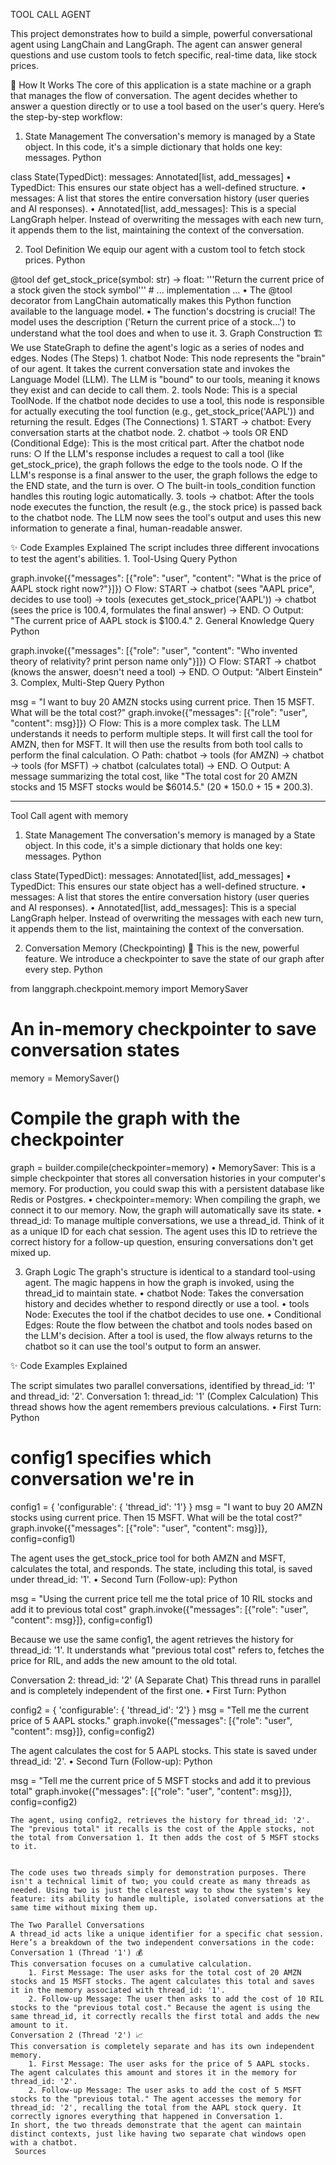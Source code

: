 TOOL CALL AGENT 

This project demonstrates how to build a simple, powerful conversational agent using LangChain and LangGraph. The agent can answer general questions and use custom tools to fetch specific, real-time data, like stock prices.

🚀 How It Works
The core of this application is a state machine or a graph that manages the flow of conversation. The agent decides whether to answer a question directly or to use a tool based on the user's query.
Here’s the step-by-step workflow:
1. State Management
The conversation's memory is managed by a State object. In this code, it's a simple dictionary that holds one key: messages.
Python

class State(TypedDict):
    messages: Annotated[list, add_messages]
	• TypedDict: This ensures our state object has a well-defined structure.
	• messages: A list that stores the entire conversation history (user queries and AI responses).
	• Annotated[list, add_messages]: This is a special LangGraph helper. Instead of overwriting the messages with each new turn, it appends them to the list, maintaining the context of the conversation.
	
2. Tool Definition
We equip our agent with a custom tool to fetch stock prices.
Python

@tool
def get_stock_price(symbol: str) -> float:
    '''Return the current price of a stock given the stock symbol'''
    # ... implementation ...
	• The @tool decorator from LangChain automatically makes this Python function available to the language model.
	• The function's docstring is crucial! The model uses the description ('Return the current price of a stock...') to understand what the tool does and when to use it.
3. Graph Construction 🏗️
We use StateGraph to define the agent's logic as a series of nodes and edges.
Nodes (The Steps)
	1. chatbot Node: This node represents the "brain" of our agent. It takes the current conversation state and invokes the Language Model (LLM). The LLM is "bound" to our tools, meaning it knows they exist and can decide to call them.
	2. tools Node: This is a special ToolNode. If the chatbot node decides to use a tool, this node is responsible for actually executing the tool function (e.g., get_stock_price('AAPL')) and returning the result.
Edges (The Connections)
	1. START → chatbot: Every conversation starts at the chatbot node.
	2. chatbot → tools OR END (Conditional Edge): This is the most critical part. After the chatbot node runs:
		○ If the LLM's response includes a request to call a tool (like get_stock_price), the graph follows the edge to the tools node.
		○ If the LLM's response is a final answer to the user, the graph follows the edge to the END state, and the turn is over.
		○ The built-in tools_condition function handles this routing logic automatically.
	3. tools → chatbot: After the tools node executes the function, the result (e.g., the stock price) is passed back to the chatbot node. The LLM now sees the tool's output and uses this new information to generate a final, human-readable answer.



✨ Code Examples Explained
The script includes three different invocations to test the agent's abilities.
	1. Tool-Using Query
Python

graph.invoke({"messages": [{"role": "user", "content": "What is the price of AAPL stock right now?"}]})
		○ Flow: START → chatbot (sees "AAPL price", decides to use tool) → tools (executes get_stock_price('AAPL')) → chatbot (sees the price is 100.4, formulates the final answer) → END.
		○ Output: "The current price of AAPL stock is $100.4."
	2. General Knowledge Query
Python

graph.invoke({"messages": [{"role": "user", "content": "Who invented theory of relativity? print person name only"}]})
		○ Flow: START → chatbot (knows the answer, doesn't need a tool) → END.
		○ Output: "Albert Einstein"
	3. Complex, Multi-Step Query
Python

msg = "I want to buy 20 AMZN stocks using current price. Then 15 MSFT. What will be the total cost?"
graph.invoke({"messages": [{"role": "user", "content": msg}]})
		○ Flow: This is a more complex task. The LLM understands it needs to perform multiple steps. It will first call the tool for AMZN, then for MSFT. It will then use the results from both tool calls to perform the final calculation.
		○ Path: chatbot → tools (for AMZN) → chatbot → tools (for MSFT) → chatbot (calculates total) → END.
		○ Output: A message summarizing the total cost, like "The total cost for 20 AMZN stocks and 15 MSFT stocks would be $6014.5." (20 * 150.0 + 15 * 200.3).



---------------------------------------------------------------------------------------------------------------------------------------------------------------------------

Tool Call agent with memory 


1. State Management
The conversation's memory is managed by a State object. In this code, it's a simple dictionary that holds one key: messages.
Python

class State(TypedDict):
    messages: Annotated[list, add_messages]
	• TypedDict: This ensures our state object has a well-defined structure.
	• messages: A list that stores the entire conversation history (user queries and AI responses).
	• Annotated[list, add_messages]: This is a special LangGraph helper. Instead of overwriting the messages with each new turn, it appends them to the list, maintaining the context of the conversation.


2. Conversation Memory (Checkpointing) 🧠
This is the new, powerful feature. We introduce a checkpointer to save the state of our graph after every step.
Python

from langgraph.checkpoint.memory import MemorySaver
# An in-memory checkpointer to save conversation states
memory = MemorySaver()
# Compile the graph with the checkpointer
graph = builder.compile(checkpointer=memory)
	• MemorySaver: This is a simple checkpointer that stores all conversation histories in your computer's memory. For production, you could swap this with a persistent database like Redis or Postgres.
	• checkpointer=memory: When compiling the graph, we connect it to our memory. Now, the graph will automatically save its state.
	• thread_id: To manage multiple conversations, we use a thread_id. Think of it as a unique ID for each chat session. The agent uses this ID to retrieve the correct history for a follow-up question, ensuring conversations don't get mixed up.

3. Graph Logic
The graph's structure is identical to a standard tool-using agent. The magic happens in how the graph is invoked, using the thread_id to maintain state.
	• chatbot Node: Takes the conversation history and decides whether to respond directly or use a tool.
	• tools Node: Executes the tool if the chatbot decides to use one.
	• Conditional Edges: Route the flow between the chatbot and tools nodes based on the LLM's decision. After a tool is used, the flow always returns to the chatbot so it can use the tool's output to form an answer.
	

✨ Code Examples Explained

The script simulates two parallel conversations, identified by thread_id: '1' and thread_id: '2'.
Conversation 1: thread_id: '1' (Complex Calculation)
This thread shows how the agent remembers previous calculations.
	• First Turn:
Python

# config1 specifies which conversation we're in
config1 = { 'configurable': { 'thread_id': '1'} }
msg = "I want to buy 20 AMZN stocks using current price. Then 15 MSFT. What will be the total cost?"
graph.invoke({"messages": [{"role": "user", "content": msg}]}, config=config1)

The agent uses the get_stock_price tool for both AMZN and MSFT, calculates the total, and responds. The state, including this total, is saved under thread_id: '1'.
	• Second Turn (Follow-up):
Python

msg = "Using the current price tell me the total price of 10 RIL stocks and add it to previous total cost"
graph.invoke({"messages": [{"role": "user", "content": msg}]}, config=config1)

Because we use the same config1, the agent retrieves the history for thread_id: '1'. It understands what "previous total cost" refers to, fetches the price for RIL, and adds the new amount to the old total.
	
Conversation 2: thread_id: '2' (A Separate Chat)
This thread runs in parallel and is completely independent of the first one.
	• First Turn:
Python

config2 = { 'configurable': { 'thread_id': '2'} }
msg = "Tell me the current price of 5 AAPL stocks."
graph.invoke({"messages": [{"role": "user", "content": msg}]}, config=config2)

The agent calculates the cost for 5 AAPL stocks. This state is saved under thread_id: '2'.
	• Second Turn (Follow-up):
Python

msg = "Tell me the current price of 5 MSFT stocks and add it to previous total"
graph.invoke({"messages": [{"role": "user", "content": msg}]}, config=config2)

	The agent, using config2, retrieves the history for thread_id: '2'. The "previous total" it recalls is the cost of the Apple stocks, not the total from Conversation 1. It then adds the cost of 5 MSFT stocks to it.
	
	
	The code uses two threads simply for demonstration purposes. There isn't a technical limit of two; you could create as many threads as needed. Using two is just the clearest way to show the system's key feature: its ability to handle multiple, isolated conversations at the same time without mixing them up.
	
	The Two Parallel Conversations
	A thread_id acts like a unique identifier for a specific chat session. Here’s a breakdown of the two independent conversations in the code:
	Conversation 1 (Thread '1') 💰
	This conversation focuses on a cumulative calculation.
		1. First Message: The user asks for the total cost of 20 AMZN stocks and 15 MSFT stocks. The agent calculates this total and saves it in the memory associated with thread_id: '1'.
		2. Follow-up Message: The user then asks to add the cost of 10 RIL stocks to the "previous total cost." Because the agent is using the same thread_id, it correctly recalls the first total and adds the new amount to it.
	Conversation 2 (Thread '2') 📈
	This conversation is completely separate and has its own independent memory.
		1. First Message: The user asks for the price of 5 AAPL stocks. The agent calculates this amount and stores it in the memory for thread_id: '2'.
		2. Follow-up Message: The user asks to add the cost of 5 MSFT stocks to the "previous total." The agent accesses the memory for thread_id: '2', recalling the total from the AAPL stock query. It correctly ignores everything that happened in Conversation 1.
	In short, the two threads demonstrate that the agent can maintain distinct contexts, just like having two separate chat windows open with a chatbot.
	 Sources

